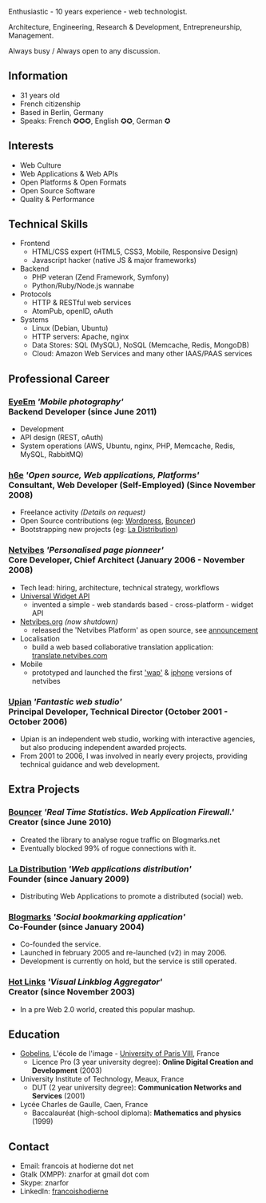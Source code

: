 Enthusiastic - 10 years experience - web technologist.

Architecture, Engineering, Research & Development, Entrepreneurship, Management.

Always busy / Always open to any discussion.

Information
-----------

* 31 years old
* French citizenship
* Based in Berlin, Germany
* Speaks: French ✪✪✪, English ✪✪, German ✪

Interests
---------

 * Web Culture
 * Web Applications & Web APIs
 * Open Platforms & Open Formats
 * Open Source Software
 * Quality & Performance

Technical Skills
----------------

 * Frontend
     - HTML/CSS expert (HTML5, CSS3, Mobile, Responsive Design)
     - Javascript hacker (native JS & major frameworks)
 * Backend
     - PHP veteran (Zend Framework, Symfony)
     - Python/Ruby/Node.js wannabe
 * Protocols
     - HTTP & RESTful web services
     - AtomPub, openID, oAuth
 * Systems
     - Linux (Debian, Ubuntu)
     - HTTP servers: Apache, nginx
     - Data Stores: SQL (MySQL), NoSQL (Memcache, Redis, MongoDB)
     - Cloud: Amazon Web Services and many other IAAS/PAAS services

Professional Career
-------------------

### **[EyeEm](http://www.eyeem.com/)** _'Mobile photography'_<br />Backend Developer (since June 2011)

 * Development
 * API design (REST, oAuth)
 * System operations (AWS, Ubuntu, nginx, PHP, Memcache, Redis, MySQL, RabbitMQ)

### **[h6e](http://h6e.net/)** _'Open source, Web applications, Platforms'_<br />Consultant, Web Developer (Self-Employed) (Since November 2008)

 * Freelance activity <em>(Details on request)</em>
 * Open Source contributions (eg: [Wordpress](http://h6e.net/wordpress/), [Bouncer](http://h6e.net/bouncer/))
 * Bootstrapping new projects (eg: [La Distribution](http://ladistribution.net/))

### **[Netvibes](http://www.netvibes.com/)** _'Personalised page pionneer'_<br />Core Developer, Chief Architect (January 2006 - November 2008)

 * Tech lead: hiring, architecture, technical strategy, workflows
 * [Universal Widget API](http://web.archive.org/web/20100411050209/http://netvibes.org/specs/uwa/current-work/)
   - invented a simple - web standards based - cross-platform - widget API
 * [Netvibes.org](http://web.archive.org/web/20090416004816/http://netvibes.org/) <em>(now shutdown)</em>
   - released the 'Netvibes Platform' as open source, see [announcement](http://blog.netvibes.com/?2008/06/06/172-netvibesorg-opening)
 * Localisation
   - build a web based collaborative translation application: [translate.netvibes.com](http://translate.netvibes.com/)
 * Mobile
   - prototyped and launched the first ['wap'](http://wap.netvibes.com/) & [iphone](http://iphone.netvibes.com/) versions of netvibes

### **[Upian](http://www.upian.com/)** _'Fantastic web studio'_<br />Principal Developer, Technical Director (October 2001 - October 2006)

 * Upian is an independent web studio, working with interactive agencies, but also producing independent awarded projects.
 * From 2001 to 2006, I was involved in nearly every projects, providing technical guidance and web development.

Extra Projects
--------------

### **[Bouncer](http://h6e.net/bouncer/)** _'Real Time Statistics. Web Application Firewall.'_<br />Creator (since June 2010)

 * Created the library to analyse rogue traffic on Blogmarks.net
 * Eventually blocked 99% of rogue connections with it.

### **[La Distribution](http://ladistribution.net/)** _'Web applications distribution'_<br />Founder (since January 2009)

 * Distributing Web Applications to promote a distributed (social) web.

### **[Blogmarks](http://blogmarks.net/)** _'Social bookmarking application'_<br />Co-Founder (since January 2004)

 * Co-founded the service.
 * Launched in february 2005 and re-launched (v2) in may 2006.
 * Development is currently on hold, but the service is still operated.

### **[Hot Links](http://hotlinks.upian.com/)** _'Visual Linkblog Aggregator'_<br />Creator (since November 2003)

 * In a pre Web 2.0 world, created this popular mashup.

Education
---------

 * [Gobelins](http://www.gobelins.fr/en/gobelins), L'école de l'image - [University of Paris VIII](http://www.univ-paris8.fr/), France
   - Licence Pro (3 year university degree): **Online Digital Creation and Development** (2003)
 * University Institute of Technology, Meaux, France
   - DUT (2 year university degree): **Communication Networks and Services** (2001)
 * Lycée Charles de Gaulle, Caen, France
   - Baccalauréat (high-school diploma): **Mathematics and physics** (1999)

Contact
-------

* Email: francois at hodierne dot net
* Gtalk (XMPP): znarfor at gmail dot com
* Skype: znarfor
* LinkedIn: [francoishodierne](http://www.linkedin.com/in/francoishodierne)
